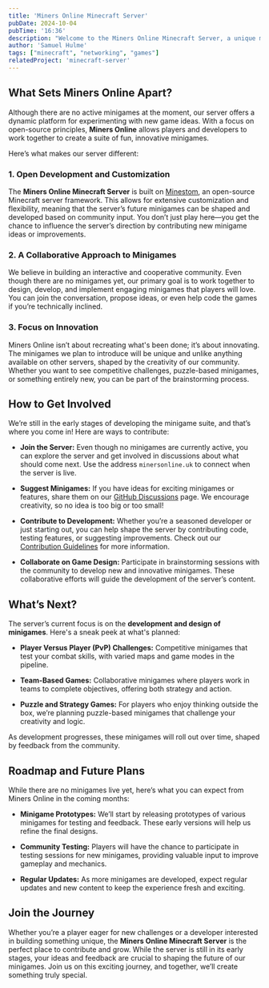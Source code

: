 ```yaml
---
title: 'Miners Online Minecraft Server'
pubDate: 2024-10-04
pubTime: '16:36'
description: "Welcome to the Miners Online Minecraft Server, a unique minigame-focused experience designed for players who love quick, engaging challenges. Built from an open-source foundation, our server encourages community-driven development and innovation. Whether you're here to contribute ideas or help shape the server's future, you're in the right place!."
author: 'Samuel Hulme'
tags: ["minecraft", "networking", "games"]
relatedProject: 'minecraft-server'
---
```


## What Sets Miners Online Apart?

Although there are no active minigames at the moment, our server offers a dynamic platform for experimenting with new game ideas. With a focus on open-source principles, **Miners Online** allows players and developers to work together to create a suite of fun, innovative minigames.

Here’s what makes our server different:

### 1. **Open Development and Customization**

The **Miners Online Minecraft Server** is built on [Minestom](https://minestom.net), an open-source Minecraft server framework. This allows for extensive customization and flexibility, meaning that the server’s future minigames can be shaped and developed based on community input. You don’t just play here—you get the chance to influence the server’s direction by contributing new minigame ideas or improvements.

### 2. **A Collaborative Approach to Minigames**

We believe in building an interactive and cooperative community. Even though there are no minigames yet, our primary goal is to work together to design, develop, and implement engaging minigames that players will love. You can join the conversation, propose ideas, or even help code the games if you’re technically inclined.

### 3. **Focus on Innovation**

Miners Online isn’t about recreating what's been done; it’s about innovating. The minigames we plan to introduce will be unique and unlike anything available on other servers, shaped by the creativity of our community. Whether you want to see competitive challenges, puzzle-based minigames, or something entirely new, you can be part of the brainstorming process.

## How to Get Involved

We’re still in the early stages of developing the minigame suite, and that’s where you come in! Here are ways to contribute:

- **Join the Server:** Even though no minigames are currently active, you can explore the server and get involved in discussions about what should come next. Use the address `minersonline.uk` to connect when the server is live.
  
- **Suggest Minigames:** If you have ideas for exciting minigames or features, share them on our [GitHub Discussions](https://github.com/orgs/miners-online/discussions) page. We encourage creativity, so no idea is too big or too small!

- **Contribute to Development:** Whether you’re a seasoned developer or just starting out, you can help shape the server by contributing code, testing features, or suggesting improvements. Check out our [Contribution Guidelines](https://github.com/miners-online/.github/blob/main/CONTRIBUTING.md) for more information.

- **Collaborate on Game Design:** Participate in brainstorming sessions with the community to develop new and innovative minigames. These collaborative efforts will guide the development of the server’s content.

## What’s Next?

The server’s current focus is on the **development and design of minigames**. Here's a sneak peek at what's planned:

- **Player Versus Player (PvP) Challenges:** Competitive minigames that test your combat skills, with varied maps and game modes in the pipeline.
  
- **Team-Based Games:** Collaborative minigames where players work in teams to complete objectives, offering both strategy and action.
  
- **Puzzle and Strategy Games:** For players who enjoy thinking outside the box, we’re planning puzzle-based minigames that challenge your creativity and logic.

As development progresses, these minigames will roll out over time, shaped by feedback from the community.

## Roadmap and Future Plans

While there are no minigames live yet, here’s what you can expect from Miners Online in the coming months:

- **Minigame Prototypes:** We’ll start by releasing prototypes of various minigames for testing and feedback. These early versions will help us refine the final designs.
  
- **Community Testing:** Players will have the chance to participate in testing sessions for new minigames, providing valuable input to improve gameplay and mechanics.

- **Regular Updates:** As more minigames are developed, expect regular updates and new content to keep the experience fresh and exciting.

## Join the Journey

Whether you’re a player eager for new challenges or a developer interested in building something unique, the **Miners Online Minecraft Server** is the perfect place to contribute and grow. While the server is still in its early stages, your ideas and feedback are crucial to shaping the future of our minigames. Join us on this exciting journey, and together, we’ll create something truly special.
